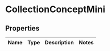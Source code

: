 
# CollectionConceptMini

## Properties
Name | Type | Description | Notes
------------ | ------------- | ------------- | -------------




